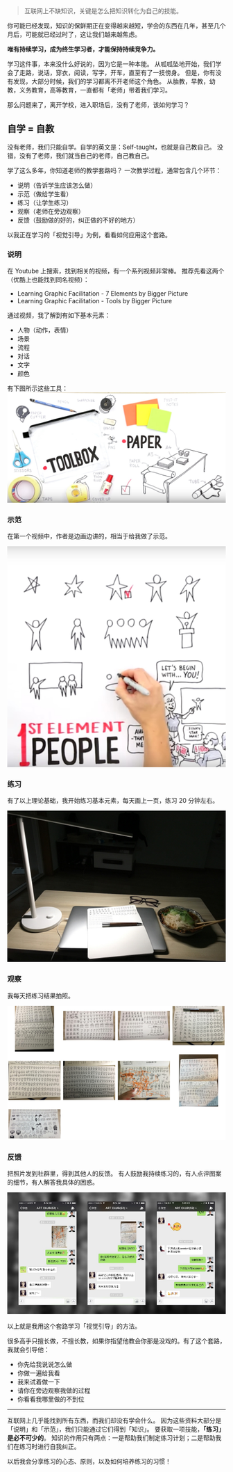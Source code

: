 >互联网上不缺知识，关键是怎么把知识转化为自己的技能。

你可能已经发现，知识的保鲜期正在变得越来越短，学会的东西在几年，甚至几个月后，可能就已经过时了，这让我们越来越焦虑。

**唯有持续学习，成为终生学习者，才能保持持续竞争力。**

学习这件事，本来没什么好说的，因为它是一种本能。
从呱呱坠地开始，我们学会了走路，说话，穿衣，阅读，写字，开车，直至有了一技傍身。
但是，你有没有发现，大部分时候，我们的学习都离不开老师这个角色。
从胎教，早教，幼教，义务教育，高等教育，一直都有「老师」带着我们学习。

那么问题来了，离开学校，进入职场后，没有了老师，该如何学习？

## 自学 = 自教
没有老师，我们只能自学。自学的英文是：Self-taught，也就是自己教自己。
没错，没有了老师，我们就当自己的老师，自己教自己。

学了这么多年，你知道老师的教学套路吗？
一次教学过程，通常包含几个环节：
* 说明（告诉学生应该怎么做）
* 示范（做给学生看）
* 练习（让学生练习）
* 观察（老师在旁边观察）
* 反馈（鼓励做的好的，纠正做的不好的地方）

以我正在学习的「视觉引导」为例，看看如何应用这个套路。

### 说明
在 Youtube 上搜索，找到相关的视频，有一个系列视频非常棒。
推荐先看这两个（优酷上也能找到同名视频）：
* Learning Graphic Facilitation - 7 Elements by Bigger Picture
* Learning Graphic Facilitation - Tools by Bigger Picture

通过视频，我了解到有如下基本元素：
* 人物（动作，表情）
* 场景
* 流程
* 对话
* 文字
* 颜色

有下图所示这些工具：
![](./_image/2017-02-17-07-47-22.jpg)


### 示范
在第一个视频中，作者是边画边讲的，相当于给我做了示范。

![](./_image/2017-02-17-07-52-38.jpg)

### 练习
有了以上理论基础，我开始练习基本元素，每天画上一页，练习 20 分钟左右。

![](./_image/2017-02-17-08-08-58.jpg)



### 观察
我每天把练习结果拍照。

![](./_image/2017-02-17-08-00-21.jpg)

### 反馈
把照片发到社群里，得到其他人的反馈。
有人鼓励我持续练习的，有人点评图案的细节，有人解答我具体的困惑。

![](./_image/2017-02-17-08-07-19.jpg)

以上就是我用这个套路学习「视觉引导」的方法。 

很多高手只擅长做，不擅长教，如果你指望他教会你那是没戏的。有了这个套路，我就会引导他：
* 你先给我说说怎么做
* 你做一遍给我看
* 我来试着做一下
* 请你在旁边观察我做的过程
* 你看看我哪里做的不到位

---
互联网上几乎能找到所有东西，而我们却没有学会什么。
因为这些资料大部分是「说明」和「示范」，我们只能通过它们得到「知识」。
要获取一项技能，**「练习」是必不可少的**。
知识的作用只有两点：一是帮助我们制定练习计划；二是帮助我们在练习时进行自我纠正。

以后我会分享练习的心态、原则，以及如何培养练习的习惯！